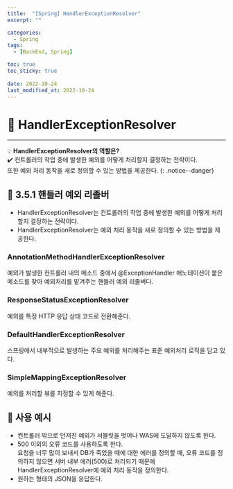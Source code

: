 ```yaml
---
title:  "[Spring] HandlerExceptionResolver"
excerpt: "" 

categories:
  - Spring
tags:
  - [BackEnd, Spring]

toc: true
toc_sticky: true
 
date: 2022-10-24
last_modified_at: 2022-10-24
---
```


# 🚀 HandlerExceptionResolver
---
💡 **HandlerExceptionResolver의 역할은?**  
✔️ 컨트롤러의 작업 중에 발생한 예외를 어떻게 처리할지 결정하는 전략이다.  
또한 예외 처리 동작을 새로 정의할 수 있는 방법을 제공한다.
{: .notice--danger}

## 📝 3.5.1 핸들러 예외 리졸버
- HandlerExceptionResolver는 컨트롤러의 작업 중에 발생한 예외를 어떻게 처리할지 결정하는 전략이다.
- HandlerExceptionResolver는 예외 처리 동작을 새로 정의할 수 있는 방법을 제공한다.

### AnnotationMethodHandlerExceptionResolver
예외가 발생한 컨트롤러 내의 메소드 중에서 @ExceptionHandler 애노테이션이 붙은 메소드를 찾아 예외처리를 맡겨주는 핸들러 예외 리졸버다.

### ResponseStatusExceptionResolver
예외를 특정 HTTP 응답 상태 코드로 전환해준다.

### DefaultHandlerExceptionResolver
스프링에서 내부적으로 발생하는 주요 예외를 처리해주는 표준 예외처리 로직을 담고 있다.

### SimpleMappingExceptionResolver
예외를 처리할 뷰를 지정할 수 있게 해준다.

## 📝 사용 예시
- 컨트롤러 밖으로 던져진 예외가 서블릿을 벗어나 WAS에 도달하지 않도록 한다.
- 500 이외의 오류 코드를 사용하도록 한다.  
  요청을 너무 많이 보내서 DB가 죽었을 때에 대한 에러를 정의할 때, 오류 코드를 정의하지 않으면 서버 내부 에러(500)로 처리되기 때문에 HandlerExceptionResolver에 예외 처리 동작을 정의한다.
- 원하는 형태의 JSON을 응답한다.